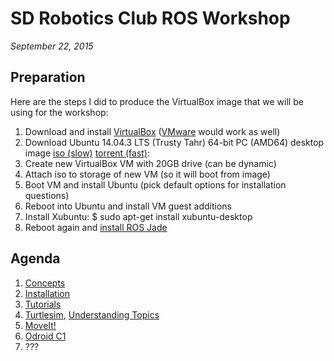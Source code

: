 # SD Robotics Club ROS Workshop

*September 22, 2015*

## Preparation

Here are the steps I did to produce the VirtualBox image that we will be using for the workshop:

1. Download and install [VirtualBox](https://www.virtualbox.org/wiki/Downloads) ([VMware](https://www.vmware.com/) would work as well)
2. Download Ubuntu 14.04.3 LTS (Trusty Tahr) 64-bit PC (AMD64) desktop image [iso (slow)](http://releases.ubuntu.com/14.04/ubuntu-14.04.3-desktop-amd64.iso) [torrent (fast)](http://releases.ubuntu.com/14.04/ubuntu-14.04.3-desktop-amd64.iso.torrent): 
3. Create new VirtualBox VM with 20GB drive (can be dynamic)
4. Attach iso to storage of new VM (so it will boot from image)
5. Boot VM and install Ubuntu (pick default options for installation questions)
6. Reboot into Ubuntu and install VM guest additions
7. Install Xubuntu:
    $ sudo apt-get install xubuntu-desktop
8. Reboot again and [install ROS Jade](http://wiki.ros.org/jade/Installation/Ubuntu)

## Agenda

1. [Concepts](http://wiki.ros.org/ROS/Higher-Level%20Concepts)
2. [Installation](http://wiki.ros.org/jade/Installation/Ubuntu)
3. [Tutorials](http://wiki.ros.org/ROS/Tutorials)
4. [Turtlesim](http://wiki.ros.org/turtlesim), [Understanding Topics](http://wiki.ros.org/ROS/Tutorials/UnderstandingTopics)
5. [MoveIt!](http://moveit.ros.org/)
6. [Odroid C1](http://www.hardkernel.com/main/products/prdt_info.php?g_code=G141578608433)
7. ???
